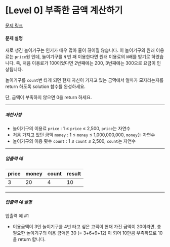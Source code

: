 # [Level 0] 부족한 금액 계산하기

[문제 링크](https://school.programmers.co.kr/learn/courses/30/lessons/82612)

#### 문제 설명

새로 생긴 놀이기구는 인기가 매우 많아 줄이 끊이질 않습니다. 이 놀이기구의 원래 이용료는 ```price```원 인데, 놀이기구를 ```N``` 번 째 이용한다면 원래 이용료의 ```N```배를 받기로 하였습니다. 즉, 처음 이용료가 100이었다면 2번째에는 200, 3번째에는 300으로 요금이 인상됩니다.

놀이기구를 ```count```번 타게 되면 현재 자신이 가지고 있는 금액에서 얼마가 모자라는지를 return 하도록 solution 함수를 완성하세요.

단, 금액이 부족하지 않으면 0을 return 하세요.

---

##### 제한사항

- 놀이기구의 이용료 ```price``` : 1 ≤ ```price``` ≤ 2,500, ```price```는 자연수
- 처음 가지고 있던 금액 ```money``` : 1 ≤ ```money``` ≤ 1,000,000,000, ```money```는 자연수
- 놀이기구의 이용 횟수 ```count``` : 1 ≤ ```count``` ≤ 2,500, ```count```는 자연수

---

##### 입출력 예

|price|money|count|result|
|:---|:---|:---|:---|
|3|20|4|10|

---

##### 입출력 예 설명

입출력 예 #1

- 이용금액이 3인 놀이기구를 4번 타고 싶은 고객이 현재 가진 금액이 20이라면, 총 필요한 놀이기구의 이용 금액은 30 (= 3+6+9+12) 이 되어 10만큼 부족하므로 10을 return 합니다.
